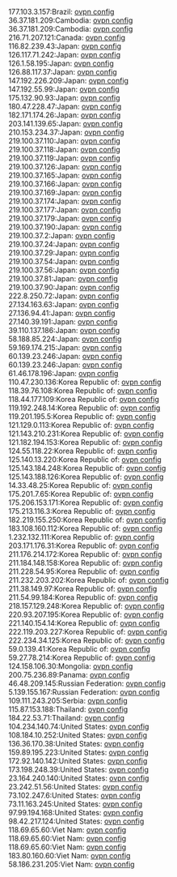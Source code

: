 177.103.3.157:Brazil: [ovpn config](vpn/177_103_3_157.ovpn)  
36.37.181.209:Cambodia: [ovpn config](vpn/36_37_181_209.ovpn)  
36.37.181.209:Cambodia: [ovpn config](vpn/36_37_181_209.ovpn)  
216.71.207.121:Canada: [ovpn config](vpn/216_71_207_121.ovpn)  
116.82.239.43:Japan: [ovpn config](vpn/116_82_239_43.ovpn)  
126.117.71.242:Japan: [ovpn config](vpn/126_117_71_242.ovpn)  
126.1.58.195:Japan: [ovpn config](vpn/126_1_58_195.ovpn)  
126.88.117.37:Japan: [ovpn config](vpn/126_88_117_37.ovpn)  
147.192.226.209:Japan: [ovpn config](vpn/147_192_226_209.ovpn)  
147.192.55.99:Japan: [ovpn config](vpn/147_192_55_99.ovpn)  
175.132.90.93:Japan: [ovpn config](vpn/175_132_90_93.ovpn)  
180.47.228.47:Japan: [ovpn config](vpn/180_47_228_47.ovpn)  
182.171.174.26:Japan: [ovpn config](vpn/182_171_174_26.ovpn)  
203.141.139.65:Japan: [ovpn config](vpn/203_141_139_65.ovpn)  
210.153.234.37:Japan: [ovpn config](vpn/210_153_234_37.ovpn)  
219.100.37.110:Japan: [ovpn config](vpn/219_100_37_110.ovpn)  
219.100.37.118:Japan: [ovpn config](vpn/219_100_37_118.ovpn)  
219.100.37.119:Japan: [ovpn config](vpn/219_100_37_119.ovpn)  
219.100.37.126:Japan: [ovpn config](vpn/219_100_37_126.ovpn)  
219.100.37.165:Japan: [ovpn config](vpn/219_100_37_165.ovpn)  
219.100.37.166:Japan: [ovpn config](vpn/219_100_37_166.ovpn)  
219.100.37.169:Japan: [ovpn config](vpn/219_100_37_169.ovpn)  
219.100.37.174:Japan: [ovpn config](vpn/219_100_37_174.ovpn)  
219.100.37.177:Japan: [ovpn config](vpn/219_100_37_177.ovpn)  
219.100.37.179:Japan: [ovpn config](vpn/219_100_37_179.ovpn)  
219.100.37.190:Japan: [ovpn config](vpn/219_100_37_190.ovpn)  
219.100.37.2:Japan: [ovpn config](vpn/219_100_37_2.ovpn)  
219.100.37.24:Japan: [ovpn config](vpn/219_100_37_24.ovpn)  
219.100.37.29:Japan: [ovpn config](vpn/219_100_37_29.ovpn)  
219.100.37.54:Japan: [ovpn config](vpn/219_100_37_54.ovpn)  
219.100.37.56:Japan: [ovpn config](vpn/219_100_37_56.ovpn)  
219.100.37.81:Japan: [ovpn config](vpn/219_100_37_81.ovpn)  
219.100.37.90:Japan: [ovpn config](vpn/219_100_37_90.ovpn)  
222.8.250.72:Japan: [ovpn config](vpn/222_8_250_72.ovpn)  
27.134.163.63:Japan: [ovpn config](vpn/27_134_163_63.ovpn)  
27.136.94.41:Japan: [ovpn config](vpn/27_136_94_41.ovpn)  
27.140.39.191:Japan: [ovpn config](vpn/27_140_39_191.ovpn)  
39.110.137.186:Japan: [ovpn config](vpn/39_110_137_186.ovpn)  
58.188.85.224:Japan: [ovpn config](vpn/58_188_85_224.ovpn)  
59.169.174.215:Japan: [ovpn config](vpn/59_169_174_215.ovpn)  
60.139.23.246:Japan: [ovpn config](vpn/60_139_23_246.ovpn)  
60.139.23.246:Japan: [ovpn config](vpn/60_139_23_246.ovpn)  
61.46.178.196:Japan: [ovpn config](vpn/61_46_178_196.ovpn)  
110.47.230.136:Korea Republic of: [ovpn config](vpn/110_47_230_136.ovpn)  
118.39.76.108:Korea Republic of: [ovpn config](vpn/118_39_76_108.ovpn)  
118.44.177.109:Korea Republic of: [ovpn config](vpn/118_44_177_109.ovpn)  
119.192.248.14:Korea Republic of: [ovpn config](vpn/119_192_248_14.ovpn)  
119.201.195.5:Korea Republic of: [ovpn config](vpn/119_201_195_5.ovpn)  
121.129.0.113:Korea Republic of: [ovpn config](vpn/121_129_0_113.ovpn)  
121.143.210.231:Korea Republic of: [ovpn config](vpn/121_143_210_231.ovpn)  
121.182.194.153:Korea Republic of: [ovpn config](vpn/121_182_194_153.ovpn)  
124.55.118.22:Korea Republic of: [ovpn config](vpn/124_55_118_22.ovpn)  
125.140.13.220:Korea Republic of: [ovpn config](vpn/125_140_13_220.ovpn)  
125.143.184.248:Korea Republic of: [ovpn config](vpn/125_143_184_248.ovpn)  
125.143.188.126:Korea Republic of: [ovpn config](vpn/125_143_188_126.ovpn)  
14.33.48.25:Korea Republic of: [ovpn config](vpn/14_33_48_25.ovpn)  
175.201.7.65:Korea Republic of: [ovpn config](vpn/175_201_7_65.ovpn)  
175.206.153.171:Korea Republic of: [ovpn config](vpn/175_206_153_171.ovpn)  
175.213.116.3:Korea Republic of: [ovpn config](vpn/175_213_116_3.ovpn)  
182.219.155.250:Korea Republic of: [ovpn config](vpn/182_219_155_250.ovpn)  
183.108.160.112:Korea Republic of: [ovpn config](vpn/183_108_160_112.ovpn)  
1.232.132.111:Korea Republic of: [ovpn config](vpn/1_232_132_111.ovpn)  
203.171.176.31:Korea Republic of: [ovpn config](vpn/203_171_176_31.ovpn)  
211.176.214.172:Korea Republic of: [ovpn config](vpn/211_176_214_172.ovpn)  
211.184.148.158:Korea Republic of: [ovpn config](vpn/211_184_148_158.ovpn)  
211.228.54.95:Korea Republic of: [ovpn config](vpn/211_228_54_95.ovpn)  
211.232.203.202:Korea Republic of: [ovpn config](vpn/211_232_203_202.ovpn)  
211.38.149.97:Korea Republic of: [ovpn config](vpn/211_38_149_97.ovpn)  
211.54.99.184:Korea Republic of: [ovpn config](vpn/211_54_99_184.ovpn)  
218.157.129.248:Korea Republic of: [ovpn config](vpn/218_157_129_248.ovpn)  
220.93.207.195:Korea Republic of: [ovpn config](vpn/220_93_207_195.ovpn)  
221.140.154.14:Korea Republic of: [ovpn config](vpn/221_140_154_14.ovpn)  
222.119.203.227:Korea Republic of: [ovpn config](vpn/222_119_203_227.ovpn)  
222.234.34.125:Korea Republic of: [ovpn config](vpn/222_234_34_125.ovpn)  
59.0.139.41:Korea Republic of: [ovpn config](vpn/59_0_139_41.ovpn)  
59.27.78.214:Korea Republic of: [ovpn config](vpn/59_27_78_214.ovpn)  
124.158.106.30:Mongolia: [ovpn config](vpn/124_158_106_30.ovpn)  
200.75.236.89:Panama: [ovpn config](vpn/200_75_236_89.ovpn)  
46.48.209.145:Russian Federation: [ovpn config](vpn/46_48_209_145.ovpn)  
5.139.155.167:Russian Federation: [ovpn config](vpn/5_139_155_167.ovpn)  
109.111.243.205:Serbia: [ovpn config](vpn/109_111_243_205.ovpn)  
115.87.153.188:Thailand: [ovpn config](vpn/115_87_153_188.ovpn)  
184.22.53.71:Thailand: [ovpn config](vpn/184_22_53_71.ovpn)  
104.234.140.74:United States: [ovpn config](vpn/104_234_140_74.ovpn)  
108.184.10.252:United States: [ovpn config](vpn/108_184_10_252.ovpn)  
136.36.170.38:United States: [ovpn config](vpn/136_36_170_38.ovpn)  
159.89.195.223:United States: [ovpn config](vpn/159_89_195_223.ovpn)  
172.92.140.142:United States: [ovpn config](vpn/172_92_140_142.ovpn)  
173.198.248.39:United States: [ovpn config](vpn/173_198_248_39.ovpn)  
23.164.240.140:United States: [ovpn config](vpn/23_164_240_140.ovpn)  
23.242.51.56:United States: [ovpn config](vpn/23_242_51_56.ovpn)  
73.102.247.6:United States: [ovpn config](vpn/73_102_247_6.ovpn)  
73.11.163.245:United States: [ovpn config](vpn/73_11_163_245.ovpn)  
97.99.194.168:United States: [ovpn config](vpn/97_99_194_168.ovpn)  
98.42.217.124:United States: [ovpn config](vpn/98_42_217_124.ovpn)  
118.69.65.60:Viet Nam: [ovpn config](vpn/118_69_65_60.ovpn)  
118.69.65.60:Viet Nam: [ovpn config](vpn/118_69_65_60.ovpn)  
118.69.65.60:Viet Nam: [ovpn config](vpn/118_69_65_60.ovpn)  
183.80.160.60:Viet Nam: [ovpn config](vpn/183_80_160_60.ovpn)  
58.186.231.205:Viet Nam: [ovpn config](vpn/58_186_231_205.ovpn)  
